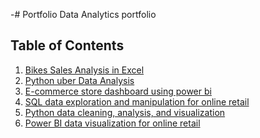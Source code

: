 -# Portfolio
Data Analytics portfolio


## Table of Contents  
1. [Bikes Sales Analysis in Excel](#bikes-sales-analysis-in-excel)    
2. [Python uber Data Analysis](#python-uber-data-analysis)
3. [E-commerce store dashboard using power bi](#e-commerce-store-dashboard-using-power-bi)
4. [SQL data exploration and manipulation for online retail](#SQL-data-exploration-and-manipulation-for-online-retail)
5. [Python data cleaning, analysis, and visualization](#Python-data-cleaning,-analysis,-and-visualization-for-inlinr-retail)
6. [Power BI data visualization for online retail](#Power-BI-data-visualization-for-online-retail)


   
